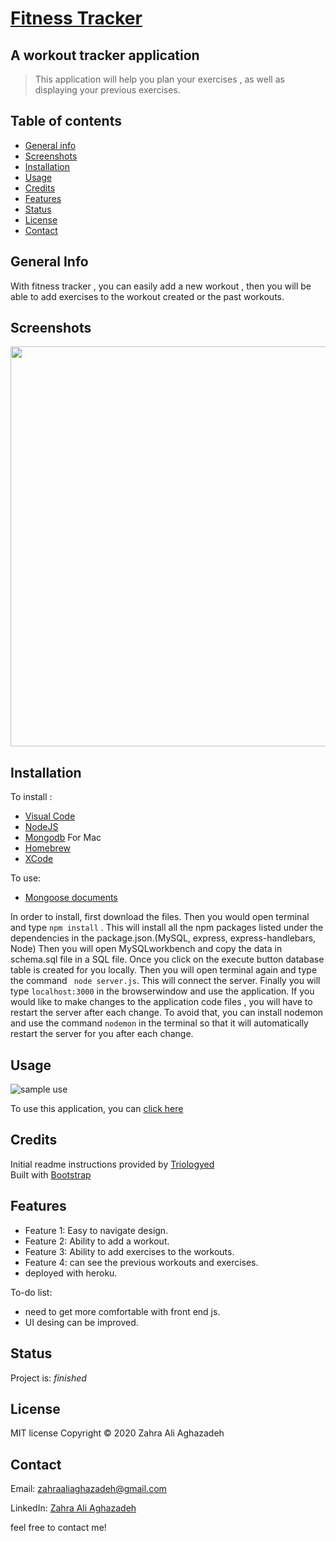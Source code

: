 
# [Fitness Tracker](https://fitnesstrackeryalda.herokuapp.com/)

## A workout tracker application 

>This application will help you plan your exercises , as well as displaying your previous exercises.


## Table of contents
* [General info](#general-info) 
* [Screenshots](#screenshots) 
* [Installation](#installation) 
* [Usage](#usage)
* [Credits](#credits)
* [Features](#features) 
* [Status](#status) 
* [License](#license) 
* [Contact](#contact)


## General Info
With fitness tracker , you can easily add a new workout , then you will be able to add exercises to the workout created or the past workouts.


## Screenshots


<img src="./public/assets/images/screenshot1.png" width="640px"> 



## Installation

To install : 
* [Visual Code](https://code.visualstudio.com/docs/setup/setup-overview)
* [NodeJS](https://nodejs.org/en/download/)
* [Mongodb](https://docs.mongodb.com/manual/installation/)
For Mac
* [Homebrew](https://brew.sh/)
* [XCode](https://developer.apple.com/xcode/)

To use:
* [Mongoose documents](https://mongoosejs.com/docs/guide.html)


In order to install, first download the files. Then you would open terminal and type ```npm install``` . This will install all the npm packages listed under the dependencies in the package.json.(MySQL, express, express-handlebars, Node) Then you will open  MySQLworkbench and copy the data in schema.sql file in a SQL file. Once you click on the execute button database table is created for you locally. Then you will open terminal again and type the command ``` node server.js```. This will connect the server. Finally you will type ```localhost:3000``` in the browserwindow and use the application. If you would like to make changes to the application code files , you will have to restart the server after each change. To avoid that, you can install nodemon and use the command ```nodemon``` in the terminal so that it will automatically restart the server for you after each change.

## Usage 

![sample use](./public/assets/images/gif1.gif)


To use this application, you can [click here](https://fitnesstrackeryalda.herokuapp.com/)


## Credits


Initial readme instructions provided by [Triologyed](https://www.trilogyed.com/) <br>
Built with [Bootstrap](https://getbootstrap.com/)


## Features

* Feature 1: Easy to navigate design.
* Feature 2: Ability to add a workout.
* Feature 3: Ability to add exercises to the workouts.
* Feature 4: can see the previous workouts and exercises.
* deployed with heroku.



To-do list:

*  need to get more comfortable with front end js.
*  UI desing can be improved.



## Status
Project is:  _finished_


## License

MIT license 
Copyright © 2020 Zahra Ali Aghazadeh




## Contact
Email: zahraaliaghazadeh@gmail.com

LinkedIn: [Zahra Ali Aghazadeh](https://www.linkedin.com/in/zahraaliaghazadeh)

feel free to contact me!

